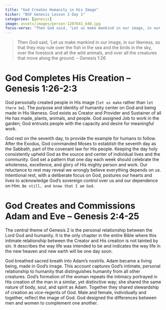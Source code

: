```yaml
---
title: "God Creates Humanity in His Image"
kicker: "BSF Genesis Lesson 3 Day 1"
categories: [genesis]
image: assets/images/person-1207641_640.jpg
focus-verse: "Then God said, ‘Let us make mankind in our image, in our likeness, so that they may rule over the fish in the sea and the birds in the sky, over the livestock and all the wild animals, and over all the creatures that move along the ground. – Genesis 1:26"
---
```


> Then God said, ‘Let us make mankind in our image, in our likeness, so that they may rule over the fish in the sea and the birds in the sky, over the livestock and all the wild animals, and over all the creatures that move along the ground. – Genesis 1:26

# God Completes His Creation – Genesis 1:26-2:3

God personally created people in His image (`let us make` rather than `let there be`). The purpose and identity of humanity center on God and being made in His likeness. God exists as Creator and Provider and Sustainer of all He has made, plants, animals, and people.  God assigned Job to work in the garden; God entrusts people with the capacity and desire for meaningful work. 

God rest on the seventh day, to provide the example for humans to follow. After the Exodus, God commanded Moses to establish the seventh day as the Sabbath, part of the covenant law for His people. Keeping the day holy consistently upheld God as the source and center of individual lives and the community. God set a pattern that one day each week should celebrate the wholeness, excellence, and glory of His mighty person and work. Our reluctance to rest may reveal we wrongly believe everything depends on us. Intentional rest, with a deliberate focus on God, postures our hearts and lives to acknowledge God’s sovereign control over us and our dependence on Him. `Be still, and know that I am God`.

# God Creates and Commissions Adam and Eve – Genesis 2:4-25

The central theme of Genesis 2 is the personal relationship between the Lord God and humanity. It is the only chapter in the entire Bible where this intimate relationship between the Creator and His creation is not tainted by sin. It describes the way life was intended to be and indicates the way life in the new heaven and new earth will be one day soon.

God breathed sacred breath into Adam’s nostrils. Adam became a living being, made in God’s image. This account captures God’s intimate, personal relationship to humanity that distinguishes humanity from all other creatures. God’s formation of the woman repeats the intimacy portrayed in His creation of the man in a similar, yet distinctive way; she shared the same nature of body, soul, and spirit as Adam. Together they shared stewardship of creation as vice-regents of God. Male and female, individually and together, reflect the image of God. God designed the differences between men and women to complement one another. 

